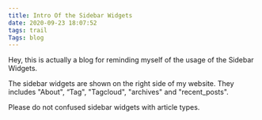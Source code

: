 ```yaml
---
title: Intro Of the Sidebar Widgets
date: 2020-09-23 18:07:52
tags: trail
Tags: blog
---
```


Hey, this is actually a blog for reminding myself of the usage of the Sidebar Widgets.



The sidebar widgets are shown on the right side of my website. They includes "About", “Tag", "Tagcloud", "archives" and "recent_posts".



Please do not confused sidebar widgets with article types.



